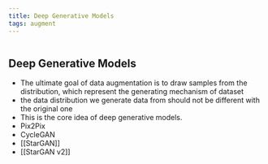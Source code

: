 ```yaml
---
title: Deep Generative Models
tags: augment
---
```

```toc
```

## Deep Generative Models
- The ultimate goal of data augmentation is to draw samples from the distribution, which represent the generating mechanism of dataset 
- the data distribution we generate data from should not be different with the original one 
- This is the core idea of deep generative models. 
- Pix2Pix 
- CycleGAN 
- [[StarGAN]]
- [[StarGAN v2]]



